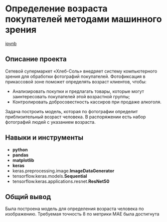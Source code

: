 # Определение возраста покупателей методами машинного зрения
[ipynb](https://github.com/aq2003/Portfolio/blob/main/Gold%20Recovery/P9_Portfolio.ipynb)

## Описание проекта

Сетевой супермаркет «Хлеб-Соль» внедряет систему компьютерного зрения для обработки фотографий покупателей. Фотофиксация в прикассовой зоне поможет определять возраст клиентов, чтобы:

- Анализировать покупки и предлагать товары, которые могут заинтересовать покупателей этой возрастной группы;
- Контролировать добросовестность кассиров при продаже алкоголя.

Задача построить модель, которая по фотографии определит приблизительный возраст человека. В распоряжении есть набор фотографий людей с указанием возраста.

## Навыки и инструменты

- **python**
- **pandas**
- **matplotlib**
- **keras**
- keras.preprocessing.image.**ImageDataGenerator**
- tensorflow.keras.models.**Sequential**
- tensorflow.keras.applications.resnet.**ResNet50**

## 

## Общий вывод

Была построена модель для определения возраста человека по изображению. Требуемая точность 8 по метрики MAE была достигнута